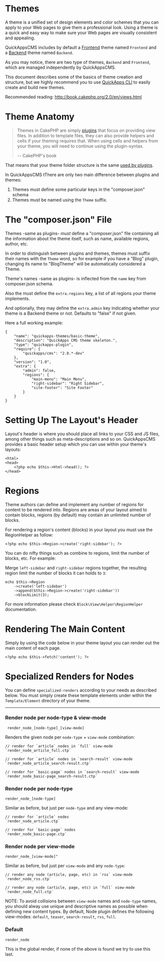 Themes
======

A theme is a unified set of design elements and color schemes that you can apply
to your Web pages to give them a professional look. Using a theme is a quick and
easy way to make sure your Web pages are visually consistent and appealing.

QuickAppsCMS includes by default a
[Frontend](http://en.wikipedia.org/wiki/Front_and_back_ends) theme named `Frontend`
and a [Backend](http://en.wikipedia.org/wiki/Front_and_back_ends) theme named `Backend`.

As you may notice, there are two type of themes, `Backend` and `Frontend`, which
are managed independently by QuickAppsCMS.

This document describes some of the basics of theme creation and structure, but
we highly recommend you to use [QuickApps CLI](../developers/quickapps-cli.md)
to easily create and build new themes.

Recommended reading: http://book.cakephp.org/2.0/en/views.html


Theme Anatomy
=============

> Themes in CakePHP are simply [plugins](plugins.md) that focus on providing
> view files. In addition to template files, they can also provide helpers and cells
> if your theming requires that. When using cells and helpers from your theme, you
> will need to continue using the plugin-syntax.
>
> -- CakePHP's book

That means that your theme folder structure is the same [used by plugins](plugins.md).

In QuickAppsCMS tThere are only two main difference between plugins and themes:

1. Themes must define some particular keys in the "composer.json" schema
2. Themes must be named using the `Theme` suffix.


The "composer.json" File
========================

Themes -same as plugins- *must* define a "composer.json" file containing all the
information about the theme itself, such as name, available regions, author, etc.

In order to distinguish between plugins and themes, themes must suffix their names
with the `Theme` word, so for example if you have a "Blog" plugin, changing its
name to "BlogTheme" will be automatically considered a Theme.

Theme's names -same as plugins- is inflected from the `name` key from composer.json
schema.

Also the must define the `extra.regions` key, a list of all regions your theme
implements.

And optionally, they may define the `extra.admin` key indicating whether your theme
is a Backend theme or not. Defaults to "false" if not given.


Here a full working example:

    {
        "name": "quickapps-themes/basic-theme",
        "description": "QuickApps CMS theme skeleton.",
        "type": "quickapps-plugin",
        "require": {
            "quickapps/cms": "2.0.*-dev"
        },
        "version": "1.0",
        "extra": {
            "admin": false,
            "regions": {
                "main-menu": "Main Menu",
                "right-sidebar": "Right Sidebar",
                "site-footer": "Site Footer"
            }
        }
    }


Setting Up The Layout's Header
==============================

Layout's header is where you should place all links to your CSS and JS files,
among other things such as meta-descriptions and so on. QuickAppsCMS provides
a basic header setup which you can use within your theme's layouts:

    <html>
    <head>
        <?php echo $this->Html->head(); ?>
    </head>


Regions
=======

Theme authors can define and implement any number of regions for content to be
rendered into. Regions are areas of your layout aimed to contain blocks, regions
(by default) may contain an unlimited number of blocks.

For rendering a region's content (blocks) in your layout you must use the
RegionHelper as follow:


    <?php echo $this->Region->create('right-sidebar'); ?>

You can do nifty things such as combine to regions, limit the number of blocks,
etc. For example:

Merge `left-sidebar` and `right-sidebar` regions together, the resulting region
limit the number of blocks it can holds to `3`:

    echo $this->Region
        ->create('left-sidebar')
        ->append($this->Region->create('right-sidebar'))
        ->blockLimit(3);

For more information please check `Block\View\Helper\RegionHelper` documentation.


Rendering The Main Content
==========================

Simply by using the code below in your theme layout you can render out the
main content of each page.

    <?php echo $this->fetch('content'); ?>


Specialized Renders for Nodes
=============================

You can define `specialized-renders` according to your needs as described below.
You must simply create these template elements under within the `Template/Element`
directory of your theme.

---

### Render node per node-type & view-mode

     render_node_[node-type]_[view-mode]

Renders the given node per `node-type` + `view-mode` combination:

    // render for `article` nodes in `full` view-mode
    `render_node_article_full.ctp`

    // render for `article` nodes in `search-result` view-mode
    `render_node_article_search-result.ctp`

    // render for `basic-page` nodes in `search-result` view-mode
    `render_node_basic-page_search-result.ctp`

### Render node per node-type

    render_node_[node-type]

Similar as before, but just per `node-type` and any view-mode:

    // render for `article` nodes
    `render_node_article.ctp`

    // render for `basic-page` nodes
    `render_node_basic-page.ctp`

### Render node per view-mode

    render_node_[view-mode]"

Similar as before, but just per `view-mode` and any `node-type`:

    // render any node (article, page, etc) in `rss` view-mode
    `render_node_rss.ctp`

    // render any node (article, page, etc) in `full` view-mode
    `render_node_full.ctp`

NOTE: To avoid collisions between `view-mode` names and `node-type` names, you
should alway use unique and descriptive names as possible when defining new
content types. By default, Node plugin defines the following view-modes:
`default`, `teaser`, `search-result`, `rss`, `full`.

### Default

    render_node

This is the global render, if none of the above is found we try to use this last.
